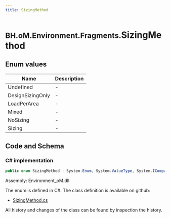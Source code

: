 ```yaml
---
title: SizingMethod
---
```


# <small>BH.oM.Environment.Fragments.</small>**SizingMethod**



## Enum values

| Name            | Description                                                    |
|-----------------|----------------------------------------------------------------|
| Undefined |  -  |
| DesignSizingOnly |  -  |
| LoadPerArea |  -  |
| Mixed |  -  |
| NoSizing |  -  |
| Sizing |  -  |


## Code and Schema

### C# implementation

``` C# title="C#"
public enum SizingMethod : System.Enum, System.ValueType, System.IComparable, System.ISpanFormattable, System.IFormattable, System.IConvertible
```

Assembly: Environment_oM.dll

The enum is defined in C#. The class definition is available on github:

- [SizingMethod.cs](https://github.com/BHoM/BHoM/blob/develop/Environment_oM/Fragments\Enums\SizingMethod.cs)

All history and changes of the class can be found by inspection the history.
